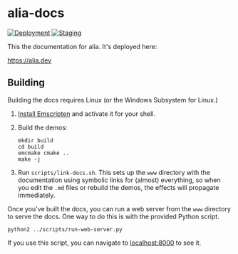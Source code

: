 alia-docs
=========

[![Deployment](https://github.com/alialib/alia-docs/actions/workflows/deployment.yml/badge.svg)](https://github.com/alialib/alia-docs/actions/workflows/deployment.yml)
[![Staging](https://github.com/alialib/alia-docs/actions/workflows/staging.yml/badge.svg)](https://github.com/alialib/alia-docs/actions/workflows/staging.yml)

This the documentation for alia. It's deployed here:

https://alia.dev

Building
--------

Building the docs requires Linux (or the Windows Subsystem for Linux.)

1. [Install Emscripten](
   https://emscripten.org/docs/getting_started/downloads.html) and activate it
   for your shell.

2. Build the demos:
   ```shell
   mkdir build
   cd build
   emcmake cmake ..
   make -j
   ```

3. Run `scripts/link-docs.sh`. This sets up the `www` directory with the
   documentation using symbolic links for (almost) everything, so when you edit
   the `.md` files or rebuild the demos, the effects will propagate
   immediately.

Once you've built the docs, you can run a web server from the `www` directory
to serve the docs. One way to do this is with the provided Python script.
```shell
python2 ../scripts/run-web-server.py
```

If you use this script, you can navigate to
[localhost:8000](http://localhost:8000) to see it.
